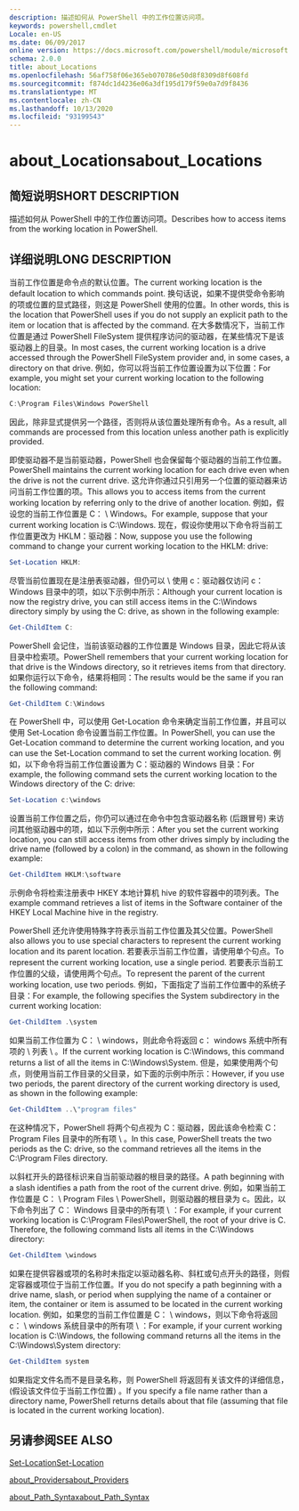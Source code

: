 ```yaml
---
description: 描述如何从 PowerShell 中的工作位置访问项。
keywords: powershell,cmdlet
Locale: en-US
ms.date: 06/09/2017
online version: https://docs.microsoft.com/powershell/module/microsoft.powershell.core/about/about_locations?view=powershell-7.1&WT.mc_id=ps-gethelp
schema: 2.0.0
title: about_Locations
ms.openlocfilehash: 56af758f06e365eb070786e50d8f8309d8f608fd
ms.sourcegitcommit: f874dc1d4236e06a3df195d179f59e0a7d9f8436
ms.translationtype: MT
ms.contentlocale: zh-CN
ms.lasthandoff: 10/13/2020
ms.locfileid: "93199543"
---
```

# <a name="about_locations"></a><span data-ttu-id="21027-104">about_Locations</span><span class="sxs-lookup"><span data-stu-id="21027-104">about_Locations</span></span>

## <a name="short-description"></a><span data-ttu-id="21027-105">简短说明</span><span class="sxs-lookup"><span data-stu-id="21027-105">SHORT DESCRIPTION</span></span>
<span data-ttu-id="21027-106">描述如何从 PowerShell 中的工作位置访问项。</span><span class="sxs-lookup"><span data-stu-id="21027-106">Describes how to access items from the working location in PowerShell.</span></span>

## <a name="long-description"></a><span data-ttu-id="21027-107">详细说明</span><span class="sxs-lookup"><span data-stu-id="21027-107">LONG DESCRIPTION</span></span>

<span data-ttu-id="21027-108">当前工作位置是命令点的默认位置。</span><span class="sxs-lookup"><span data-stu-id="21027-108">The current working location is the default location to which commands point.</span></span>
<span data-ttu-id="21027-109">换句话说，如果不提供受命令影响的项或位置的显式路径，则这是 PowerShell 使用的位置。</span><span class="sxs-lookup"><span data-stu-id="21027-109">In other words, this is the location that PowerShell uses if you do not supply an explicit path to the item or location that is affected by the command.</span></span> <span data-ttu-id="21027-110">在大多数情况下，当前工作位置是通过 PowerShell FileSystem 提供程序访问的驱动器，在某些情况下是该驱动器上的目录。</span><span class="sxs-lookup"><span data-stu-id="21027-110">In most cases, the current working location is a drive accessed through the PowerShell FileSystem provider and, in some cases, a directory on that drive.</span></span>
<span data-ttu-id="21027-111">例如，你可以将当前工作位置设置为以下位置：</span><span class="sxs-lookup"><span data-stu-id="21027-111">For example, you might set your current working location to the following location:</span></span>

```powershell
C:\Program Files\Windows PowerShell
```

<span data-ttu-id="21027-112">因此，除非显式提供另一个路径，否则将从该位置处理所有命令。</span><span class="sxs-lookup"><span data-stu-id="21027-112">As a result, all commands are processed from this location unless another path is explicitly provided.</span></span>

<span data-ttu-id="21027-113">即使驱动器不是当前驱动器，PowerShell 也会保留每个驱动器的当前工作位置。</span><span class="sxs-lookup"><span data-stu-id="21027-113">PowerShell maintains the current working location for each drive even when the drive is not the current drive.</span></span> <span data-ttu-id="21027-114">这允许你通过只引用另一个位置的驱动器来访问当前工作位置的项。</span><span class="sxs-lookup"><span data-stu-id="21027-114">This allows you to access items from the current working location by referring only to the drive of another location.</span></span>
<span data-ttu-id="21027-115">例如，假设您的当前工作位置是 C： \\ Windows。</span><span class="sxs-lookup"><span data-stu-id="21027-115">For example, suppose that your current working location is C:\\Windows.</span></span> <span data-ttu-id="21027-116">现在，假设你使用以下命令将当前工作位置更改为 HKLM：驱动器：</span><span class="sxs-lookup"><span data-stu-id="21027-116">Now, suppose you use the following command to change your current working location to the HKLM: drive:</span></span>

```powershell
Set-Location HKLM:
```

<span data-ttu-id="21027-117">尽管当前位置现在是注册表驱动器，但仍可以 \\ 使用 c：驱动器仅访问 c： Windows 目录中的项，如以下示例中所示：</span><span class="sxs-lookup"><span data-stu-id="21027-117">Although your current location is now the registry drive, you can still access items in the C:\\Windows directory simply by using the C: drive, as shown in the following example:</span></span>

```powershell
Get-ChildItem C:
```

<span data-ttu-id="21027-118">PowerShell 会记住，当前该驱动器的工作位置是 Windows 目录，因此它将从该目录中检索项。</span><span class="sxs-lookup"><span data-stu-id="21027-118">PowerShell remembers that your current working location for that drive is the Windows directory, so it retrieves items from that directory.</span></span> <span data-ttu-id="21027-119">如果你运行以下命令，结果将相同：</span><span class="sxs-lookup"><span data-stu-id="21027-119">The results would be the same if you ran the following command:</span></span>

```powershell
Get-ChildItem C:\Windows
```

<span data-ttu-id="21027-120">在 PowerShell 中，可以使用 Get-Location 命令来确定当前工作位置，并且可以使用 Set-Location 命令设置当前工作位置。</span><span class="sxs-lookup"><span data-stu-id="21027-120">In PowerShell, you can use the Get-Location command to determine the current working location, and you can use the Set-Location command to set the current working location.</span></span> <span data-ttu-id="21027-121">例如，以下命令将当前工作位置设置为 C：驱动器的 Windows 目录：</span><span class="sxs-lookup"><span data-stu-id="21027-121">For example, the following command sets the current working location to the Windows directory of the C: drive:</span></span>

```powershell
Set-Location c:\windows
```

<span data-ttu-id="21027-122">设置当前工作位置之后，你仍可以通过在命令中包含驱动器名称 (后跟冒号) 来访问其他驱动器中的项，如以下示例中所示：</span><span class="sxs-lookup"><span data-stu-id="21027-122">After you set the current working location, you can still access items from other drives simply by including the drive name (followed by a colon) in the command, as shown in the following example:</span></span>

```powershell
Get-ChildItem HKLM:\software
```

<span data-ttu-id="21027-123">示例命令将检索注册表中 HKEY 本地计算机 hive 的软件容器中的项列表。</span><span class="sxs-lookup"><span data-stu-id="21027-123">The example command retrieves a list of items in the Software container of the HKEY Local Machine hive in the registry.</span></span>

<span data-ttu-id="21027-124">PowerShell 还允许使用特殊字符表示当前工作位置及其父位置。</span><span class="sxs-lookup"><span data-stu-id="21027-124">PowerShell also allows you to use special characters to represent the current working location and its parent location.</span></span> <span data-ttu-id="21027-125">若要表示当前工作位置，请使用单个句点。</span><span class="sxs-lookup"><span data-stu-id="21027-125">To represent the current working location, use a single period.</span></span> <span data-ttu-id="21027-126">若要表示当前工作位置的父级，请使用两个句点。</span><span class="sxs-lookup"><span data-stu-id="21027-126">To represent the parent of the current working location, use two periods.</span></span> <span data-ttu-id="21027-127">例如，下面指定了当前工作位置中的系统子目录：</span><span class="sxs-lookup"><span data-stu-id="21027-127">For example, the following specifies the System subdirectory in the current working location:</span></span>

```powershell
Get-ChildItem .\system
```

<span data-ttu-id="21027-128">如果当前工作位置为 C： \\ windows，则此命令将返回 c： windows 系统中所有项的 \\ 列表 \\ 。</span><span class="sxs-lookup"><span data-stu-id="21027-128">If the current working location is C:\\Windows, this command returns a list of all the items in C:\\Windows\\System.</span></span> <span data-ttu-id="21027-129">但是，如果使用两个句点，则使用当前工作目录的父目录，如下面的示例中所示：</span><span class="sxs-lookup"><span data-stu-id="21027-129">However, if you use two periods, the parent directory of the current working directory is used, as shown in the following example:</span></span>

```powershell
Get-ChildItem ..\"program files"
```

<span data-ttu-id="21027-130">在这种情况下，PowerShell 将两个句点视为 C：驱动器，因此该命令检索 C： Program Files 目录中的所有项 \\ 。</span><span class="sxs-lookup"><span data-stu-id="21027-130">In this case, PowerShell treats the two periods as the C: drive, so the command retrieves all the items in the C:\\Program Files directory.</span></span>

<span data-ttu-id="21027-131">以斜杠开头的路径标识来自当前驱动器的根目录的路径。</span><span class="sxs-lookup"><span data-stu-id="21027-131">A path beginning with a slash identifies a path from the root of the current drive.</span></span> <span data-ttu-id="21027-132">例如，如果当前工作位置是 C： \\ Program Files \\ PowerShell，则驱动器的根目录为 c。因此，以下命令列出了 C： Windows 目录中的所有项 \\ ：</span><span class="sxs-lookup"><span data-stu-id="21027-132">For example, if your current working location is C:\\Program Files\\PowerShell, the root of your drive is C. Therefore, the following command lists all items in the C:\\Windows directory:</span></span>

```powershell
Get-ChildItem \windows
```

<span data-ttu-id="21027-133">如果在提供容器或项的名称时未指定以驱动器名称、斜杠或句点开头的路径，则假定容器或项位于当前工作位置。</span><span class="sxs-lookup"><span data-stu-id="21027-133">If you do not specify a path beginning with a drive name, slash, or period when supplying the name of a container or item, the container or item is assumed to be located in the current working location.</span></span> <span data-ttu-id="21027-134">例如，如果您的当前工作位置是 C： \\ windows，则以下命令将返回 c： \\ windows 系统目录中的所有项 \\ ：</span><span class="sxs-lookup"><span data-stu-id="21027-134">For example, if your current working location is C:\\Windows, the following command returns all the items in the C:\\Windows\\System directory:</span></span>

```powershell
Get-ChildItem system
```

<span data-ttu-id="21027-135">如果指定文件名而不是目录名称，则 PowerShell 将返回有关该文件的详细信息， (假设该文件位于当前工作位置) 。</span><span class="sxs-lookup"><span data-stu-id="21027-135">If you specify a file name rather than a directory name, PowerShell returns details about that file (assuming that file is located in the current working location).</span></span>

## <a name="see-also"></a><span data-ttu-id="21027-136">另请参阅</span><span class="sxs-lookup"><span data-stu-id="21027-136">SEE ALSO</span></span>

[<span data-ttu-id="21027-137">Set-Location</span><span class="sxs-lookup"><span data-stu-id="21027-137">Set-Location</span></span>](xref:Microsoft.PowerShell.Management.Set-Location)

[<span data-ttu-id="21027-138">about_Providers</span><span class="sxs-lookup"><span data-stu-id="21027-138">about_Providers</span></span>](about_Providers.md)

[<span data-ttu-id="21027-139">about_Path_Syntax</span><span class="sxs-lookup"><span data-stu-id="21027-139">about_Path_Syntax</span></span>](about_Path_Syntax.md)

